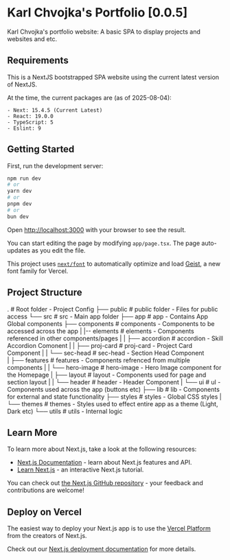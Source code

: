 # Karl Chvojka's Portfolio [0.0.5]

Karl Chvojka's portfolio website: A basic SPA to display projects and websites and etc.

## Requirements

This is a NextJS bootstrapped SPA website using the current latest version of NextJS.

At the time, the current packages are (as of 2025-08-04):

    - Next: 15.4.5 (Current Latest)
    - React: 19.0.0
    - TypeScript: 5
    - Eslint: 9

## Getting Started

First, run the development server:

```bash
npm run dev
# or
yarn dev
# or
pnpm dev
# or
bun dev
```

Open [http://localhost:3000](http://localhost:3000) with your browser to see the result.

You can start editing the page by modifying `app/page.tsx`. The page auto-updates as you edit the file.

This project uses [`next/font`](https://nextjs.org/docs/app/building-your-application/optimizing/fonts) to automatically optimize and load [Geist](https://vercel.com/font), a new font family for Vercel.

## Project Structure

.                               # Root folder - Project Config
├── public                      # public folder - Files for public access
└── src                         # src - Main app folder
    ├── app                     # app - Contains App Global components
    ├── components              # components - Components to be accessed across the app
    |   |-- elements            # elements - Components referenced in other components/pages
    |   |   ├── accordion       # accordion - Skill Accordion Comonent
    |   |   ├── proj-card       # proj-card - Project Card Component
    |   |   └── sec-head        # sec-head - Section Head Component   
    |   ├── features            # features - Components refrenced from multiple components
    |   |   └── hero-image      # hero-image - Hero Image component for the Homepage
    |   ├── layout              # layout - Components used for page and section layout
    |   |   └── header          # header - Header Component
    |   └── ui                  # ul - Components used across the app (buttons etc)
    ├── lib                     # lib - Components for external and state functionality
    ├── styles                  # styles - Global CSS styles
    |   └── themes              # themes - Styles used to effect entire app as a theme (Light, Dark etc)
    └── utils                   # utils - Internal logic

## Learn More

To learn more about Next.js, take a look at the following resources:

- [Next.js Documentation](https://nextjs.org/docs) - learn about Next.js features and API.
- [Learn Next.js](https://nextjs.org/learn) - an interactive Next.js tutorial.

You can check out [the Next.js GitHub repository](https://github.com/vercel/next.js) - your feedback and contributions are welcome!

## Deploy on Vercel

The easiest way to deploy your Next.js app is to use the [Vercel Platform](https://vercel.com/new?utm_medium=default-template&filter=next.js&utm_source=create-next-app&utm_campaign=create-next-app-readme) from the creators of Next.js.

Check out our [Next.js deployment documentation](https://nextjs.org/docs/app/building-your-application/deploying) for more details.
